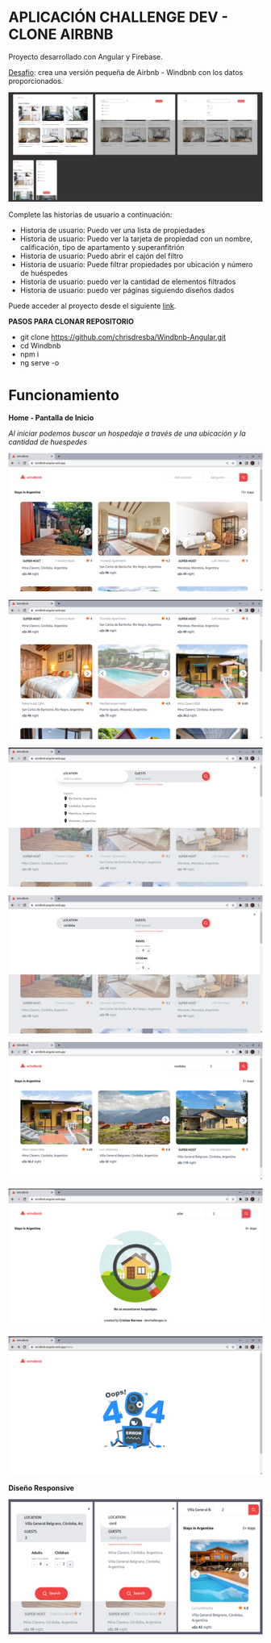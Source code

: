  #  APLICACIÓN CHALLENGE DEV - CLONE AIRBNB

Proyecto desarrollado con Angular y Firebase.

[Desafio](https://devchallenges.io/challenges/3JFYedSOZqAxYuOCNmYD): crea una versión pequeña de Airbnb - Windbnb con los datos proporcionados.

![](https://github.com/chrisdresba/Windbnb-Angular/blob/main/Windbnb/img/challenge.png?raw=true?raw=true)

Complete las historias de usuario a continuación: 
- Historia de usuario: Puedo ver una lista de propiedades 
- Historia de usuario: Puedo ver la tarjeta de propiedad con un nombre, calificación, tipo de apartamento y superanfitrión 
- Historia de usuario: Puedo abrir el cajón del filtro 
- Historia de usuario: Puede filtrar propiedades por ubicación y número de huéspedes 
- Historia de usuario: puedo ver la cantidad de elementos filtrados 
- Historia de usuario: puedo ver páginas siguiendo diseños dados

Puede acceder al proyecto desde el siguiente [link](https://windbnb-angular.web.app/).

**PASOS PARA CLONAR REPOSITORIO**
- git clone https://github.com/chrisdresba/Windbnb-Angular.git
- cd Windbnb
- npm i
- ng serve -o


# Funcionamiento

**Home - Pantalla de Inicio**  

*Al iniciar podemos buscar un hospedaje a través de una ubicación y la cantidad de huespedes*    

![](https://github.com/chrisdresba/Windbnb-Angular/blob/main/Windbnb/img/home1.png?raw=true?raw=true)

![](https://github.com/chrisdresba/Windbnb-Angular/blob/main/Windbnb/img/home2.png?raw=true?raw=true)

![](https://github.com/chrisdresba/Windbnb-Angular/blob/main/Windbnb/img/home3.png?raw=true?raw=true)

![](https://github.com/chrisdresba/Windbnb-Angular/blob/main/Windbnb/img/home4.png?raw=true?raw=true)

![](https://github.com/chrisdresba/Windbnb-Angular/blob/main/Windbnb/img/home5.png?raw=true?raw=true)

![](https://github.com/chrisdresba/Windbnb-Angular/blob/main/Windbnb/img/home6.png?raw=true?raw=true)

![](https://github.com/chrisdresba/Windbnb-Angular/blob/main/Windbnb/img/home7.png?raw=true?raw=true)

**Diseño Responsive**
   
![](https://github.com/chrisdresba/Windbnb-Angular/blob/main/Windbnb/img/responsive.png?raw=true?raw=true)

